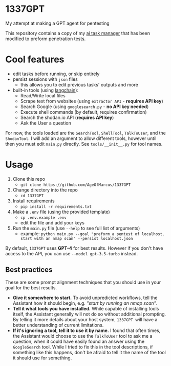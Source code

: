 # 1337GPT
My attempt at making a GPT agent for pentesting

This repository contains a copy of my [ai task manager](https://replit.com/@MarcusWeinberger/ai-task-manager) that has been modified to preform penetration tests. 

# Cool features

* edit tasks before running, or skip entirely
* persist sessions with `json` files
    * this allows you to edit previous tasks' outputs and more
* built-in tools (using [langchain](https://python.langchain.com)):
    * Read/Write local files
    * Scrape text from websites (using `extractor API` - **requires API key**)
    * Search Google (using `googlesearch.py` - **no API key needed**)
    * Execute shell commands (by default, requires confirmation)
    * Search the shodan.io API (**requires API key**)
    * Ask the User a question

For now, the tools loaded are the `SearchTool`, `ShellTool`, `TalkToUser`, and the `ShodanTool`. I will add an argument to allow different tools, however until then you must edit `main.py` directly. See `tools/__init__.py` for tool names.

# Usage

1. Clone this repo
    * `git clone https://github.com/AgeOfMarcus/1337GPT`
2. Change directory into the repo
    * `cd 1337GPT`
3. Install requirements
    * `pip install -r requirements.txt`
4. Make a `.env` file (using the provided template)
    * `cp .env.example .env`
    * edit the file and add your keys
5. Run the `main.py` file (use `--help` to see full list of arguments)
    * example: `python main.py --goal "preform a pentest of localhost. start with an nmap scan" --persist localhost.json`

By default, `1337GPT` uses **GPT-4** for best results. However if you don't have access to the API, you can use `--model gpt-3.5-turbo` instead.

## Best practices

These are some prompt alignment techniques that you should use in your goal for the best results.

* **Give it somewhere to start.** To avoid unpredicted workflows, tell the Assistant how it should begin, e.g. *"start by running an nmap scan"*. 
* **Tell it what tools you have installed.** While capable of installing tools itself, the Assistant generally will not do so without additional prompting. By telling it more details about your host system, `1337GPT `will have a better understanding of current limitations.
* **If it's ignoring a tool, tell it to use it by name.** I found that often times, the Assistant would choose to use the `TalkToUser` tool to ask me a question, when it could have easily found an answer using the `GoogleSearch` tool. While I tried to fix this in the tool descriptions, if something like this happens, don't be afraid to tell it the name of the tool it should use for something.